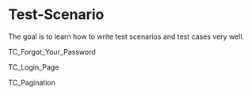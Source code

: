 # Test-Scenario

The goal is to learn how to write test scenarios and test cases very well.


TC_Forgot_Your_Password

TC_Login_Page

TC_Pagination
